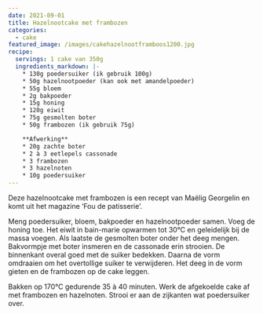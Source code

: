 ```yaml
---
date: 2021-09-01
title: Hazelnootcake met frambozen
categories:
  - cake
featured_image: /images/cakehazelnootframboos1200.jpg
recipe:
  servings: 1 cake van 350g
  ingredients_markdown: |-
    * 130g poedersuiker (ik gebruik 100g)
    * 50g hazelnootpoeder (kan ook met amandelpoeder)
    * 55g bloem
    * 2g bakpoeder
    * 15g honing
    * 120g eiwit
    * 75g gesmolten boter
    * 50g frambozen (ik gebruik 75g)

    **Afwerking**
    * 20g zachte boter
    * 2 à 3 eetlepels cassonade
    * 3 frambozen
    * 3 hazelnoten     * 10g poedersuiker
---
```

Deze hazelnootcake met frambozen is een recept van Maëlig Georgelin en komt uit het magazine ‘Fou de patisserie’.


 

<!--more-->

Meng poedersuiker, bloem, bakpoeder en hazelnootpoeder samen.
Voeg de honing toe.
Het eiwit in bain-marie opwarmen tot 30°C en geleidelijk bij de massa voegen.
Als laatste de gesmolten boter onder het deeg mengen.
Bakvormpje met boter insmeren en de cassonade erin strooien. De binnenkant overal goed met de suiker bedekken. Daarna de vorm omdraaien om het overtollige suiker te verwijderen.
Het deeg in de vorm gieten en de frambozen op de cake leggen.

Bakken op 170°C gedurende 35 à 40 minuten.
Werk de afgekoelde cake af met frambozen en hazelnoten.
Strooi er aan de zijkanten wat poedersuiker over.

